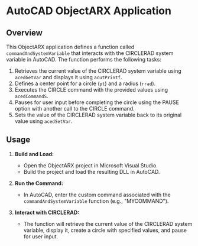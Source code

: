 # AutoCAD ObjectARX Application
 
## Overview
 
This ObjectARX application defines a function called `commandAndSystemVariable` that interacts with the CIRCLERAD system variable in AutoCAD. The function performs the following tasks:
 
1. Retrieves the current value of the CIRCLERAD system variable using `acedGetVar` and displays it using `acutPrintf`.
2. Defines a center point for a circle (`pt`) and a radius (`rrad`).
3. Executes the CIRCLE command with the provided values using `acedCommandS`.
4. Pauses for user input before completing the circle using the PAUSE option with another call to the CIRCLE command.
5. Sets the value of the CIRCLERAD system variable back to its original value using `acedSetVar`.
 
## Usage
 
1. **Build and Load:**
   - Open the ObjectARX project in Microsoft Visual Studio.
   - Build the project and load the resulting DLL in AutoCAD.
 
2. **Run the Command:**
   - In AutoCAD, enter the custom command associated with the `commandAndSystemVariable` function (e.g., "MYCOMMAND").
 
3. **Interact with CIRCLERAD:**
   - The function will retrieve the current value of the CIRCLERAD system variable, display it, create a circle with specified values, and pause for user input.

